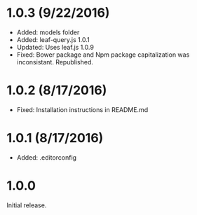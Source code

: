 # 1.0.3 (9/22/2016)

* Added: models folder
* Added: leaf-query.js 1.0.1
* Updated: Uses leaf.js 1.0.9
* Fixed: Bower package and Npm package capitalization was inconsistant. Republished.

# 1.0.2  (8/17/2016)

* Fixed: Installation instructions in README.md

# 1.0.1  (8/17/2016)

* Added: .editorconfig

# 1.0.0

Initial release.